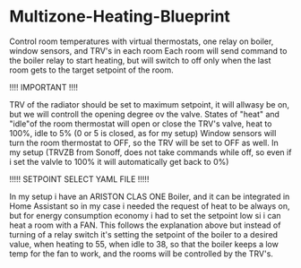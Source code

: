# Multizone-Heating-Blueprint
Control room temperatures with virtual thermostats, one relay on boiler, window sensors, and TRV's in each room
Each room will send command to the boiler relay to start heating, but will switch to off only when the last room gets to the target setpoint of the room.

!!!! IMPORTANT !!!!

TRV of the radiator should be set to maximum setpoint, it will allwasy be on, but we will controll the opening degree ov the valve.
States of "heat" and "idle"of the room thermostat will open or close the TRV's valve, heat to 100%, idle to 5% (0 or 5 is closed, as for my setup)
Window sensors will turn the room thermostat to OFF, so the TRV will be set to OFF as well. In my setup (TRVZB from Sonoff, does not take commands while off, so even if i set the valvle to 100% it will automatically get back to 0%)


!!!!! SETPOINT SELECT YAML FILE !!!!!


In my setup i have an ARISTON CLAS ONE Boiler, and it can be integrated in Home Assistant so in my case i needed the request of heat to be always on, but for energy consumption economy i had to set the setpoint low si i can heat a room with a FAN.
This follows the explanation above but instead of turning of a relay switch it's setting the setpoint of the boiler to a desired value, when heating to 55, when idle to 38, so that the boiler keeps a low temp for the fan to work, and the rooms will be controlled by the TRV's.
